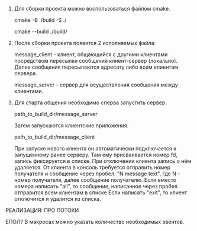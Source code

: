 1) Для сборки проекта можно воспользоваться файлом cmake.

   cmake -B ./build -S ./

   cmake --build ./build/

4) После сборки проекта появится 2 исполняемых файла:

   message_client - клиент, общающийся с другими клиентами посредством пересылки сообщений клиент-сервер (локально). Далее сообщения пересылаются адресату либо всем клиентам сервера.

   message_server - сервер для осуществления сообщения между клиентами.

6) Для старта общения необходимо сперва запустить сервер:

   path_to_build_dir/message_server

   Затем запускаются клиентские приложения.

   psth_to_build_dir/message_client

   При запуске нового клиента он автоматически подключается к запущенному ранее серверу. Там ему присваивается номер fd, запись фиксируется в списке. При отключении клиента запись о нём удаляется.
   От клиента в консоль требуется отправить номер получателя и сообщение через пробел:
   "N message text", где N - номер получателя, далее сообщение получателю.
   Если вместо номера написать "all", то сообщение, написанное через пробел отправится всем клиентам в списке
   Если написать "exit", то клиент отключится и удалится из списка.

РЕАЛИЗАЦИЯ:
ПРО ПОТОКИ

ЕПОЛ? В макросах можно указать количество необходимых эвентов.
